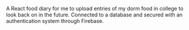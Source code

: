 A React food diary for me to upload entries of my dorm food in college to look back on in the future. Connected to a database and secured with an authentication system through Firebase. 
